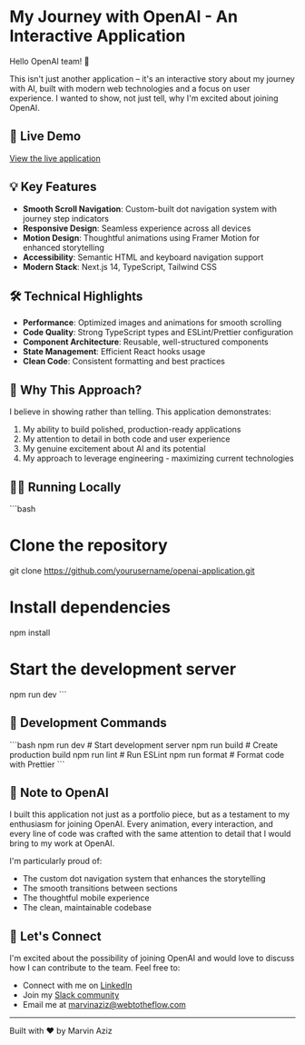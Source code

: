 # My Journey with OpenAI - An Interactive Application

Hello OpenAI team! 👋

This isn't just another application – it's an interactive story about my journey with AI, built with modern web technologies and a focus on user experience. I wanted to show, not just tell, why I'm excited about joining OpenAI.

## 🚀 Live Demo

[View the live application](https://openai.marvinaziz.com)

## 💡 Key Features

- **Smooth Scroll Navigation**: Custom-built dot navigation system with journey step indicators
- **Responsive Design**: Seamless experience across all devices
- **Motion Design**: Thoughtful animations using Framer Motion for enhanced storytelling
- **Accessibility**: Semantic HTML and keyboard navigation support
- **Modern Stack**: Next.js 14, TypeScript, Tailwind CSS

## 🛠 Technical Highlights

- **Performance**: Optimized images and animations for smooth scrolling
- **Code Quality**: Strong TypeScript types and ESLint/Prettier configuration
- **Component Architecture**: Reusable, well-structured components
- **State Management**: Efficient React hooks usage
- **Clean Code**: Consistent formatting and best practices

## 🎯 Why This Approach?

I believe in showing rather than telling. This application demonstrates:

1. My ability to build polished, production-ready applications
2. My attention to detail in both code and user experience
3. My genuine excitement about AI and its potential
4. My approach to leverage engineering - maximizing current technologies

## 🏃‍♂️ Running Locally

\`\`\`bash

# Clone the repository

git clone https://github.com/yourusername/openai-application.git

# Install dependencies

npm install

# Start the development server

npm run dev
\`\`\`

## 🧪 Development Commands

\`\`\`bash
npm run dev # Start development server
npm run build # Create production build
npm run lint # Run ESLint
npm run format # Format code with Prettier
\`\`\`

## 📝 Note to OpenAI

I built this application not just as a portfolio piece, but as a testament to my enthusiasm for joining OpenAI. Every animation, every interaction, and every line of code was crafted with the same attention to detail that I would bring to my work at OpenAI.

I'm particularly proud of:

- The custom dot navigation system that enhances the storytelling
- The smooth transitions between sections
- The thoughtful mobile experience
- The clean, maintainable codebase

## 🤝 Let's Connect

I'm excited about the possibility of joining OpenAI and would love to discuss how I can contribute to the team. Feel free to:

- Connect with me on [LinkedIn](https://www.linkedin.com/in/marvin-aziz/)
- Join my [Slack community](https://join.slack.com/t/marvinazizweb-udp3027/shared_invite/zt-2vrn2nkw4-_jvNReR8I_tdRUtv75KmiA)
- Email me at [marvinaziz@webtotheflow.com](mailto:marvinaziz@webtotheflow.com)

---

Built with ❤️ by Marvin Aziz
